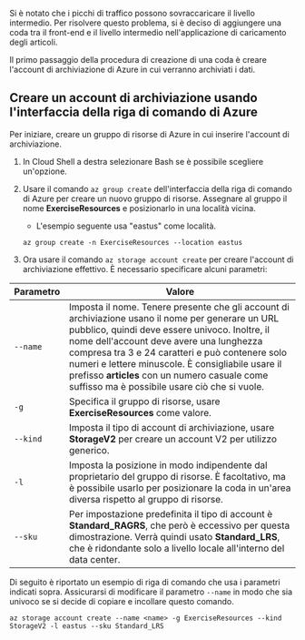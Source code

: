 Si è notato che i picchi di traffico possono sovraccaricare il livello intermedio. Per risolvere questo problema, si è deciso di aggiungere una coda tra il front-end e il livello intermedio nell'applicazione di caricamento degli articoli.

Il primo passaggio della procedura di creazione di una coda è creare l'account di archiviazione di Azure in cui verranno archiviati i dati.

## <a name="create-a-storage-account-with-the-azure-cli"></a>Creare un account di archiviazione usando l'interfaccia della riga di comando di Azure

Per iniziare, creare un gruppo di risorse di Azure in cui inserire l'account di archiviazione.

1. In Cloud Shell a destra selezionare Bash se è possibile scegliere un'opzione.

2. Usare il comando `az group create` dell'interfaccia della riga di comando di Azure per creare un nuovo gruppo di risorse. Assegnare al gruppo il nome **ExerciseResources** e posizionarlo in una località vicina. 
    - L'esempio seguente usa "eastus" come località.

    ```azurecli
    az group create -n ExerciseResources --location eastus
    ```
        
2. Ora usare il comando `az storage account create` per creare l'account di archiviazione effettivo. È necessario specificare alcuni parametri:

| Parametro | Valore |
|-----------|-------|
| `--name`  | Imposta il nome. Tenere presente che gli account di archiviazione usano il nome per generare un URL pubblico, quindi deve essere univoco. Inoltre, il nome dell'account deve avere una lunghezza compresa tra 3 e 24 caratteri e può contenere solo numeri e lettere minuscole. È consigliabile usare il prefisso **articles** con un numero casuale come suffisso ma è possibile usare ciò che si vuole. |
| `-g`        | Specifica il gruppo di risorse, usare **ExerciseResources** come valore. |
| `--kind`    | Imposta il tipo di account di archiviazione, usare **StorageV2** per creare un account V2 per utilizzo generico. |
| `-l`        | Imposta la posizione in modo indipendente dal proprietario del gruppo di risorse. È facoltativo, ma è possibile usarlo per posizionare la coda in un'area diversa rispetto al gruppo di risorse. |
| `--sku`     | Per impostazione predefinita il tipo di account è **Standard_RAGRS**, che però è eccessivo per questa dimostrazione. Verrà quindi usato **Standard_LRS**, che è ridondante solo a livello locale all'interno del data center. |

Di seguito è riportato un esempio di riga di comando che usa i parametri indicati sopra. Assicurarsi di modificare il parametro `--name` in modo che sia univoco se si decide di copiare e incollare questo comando.

```azurecli
az storage account create --name <name> -g ExerciseResources --kind StorageV2 -l eastus --sku Standard_LRS
```
